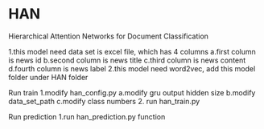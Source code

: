 # HAN
Hierarchical Attention Networks for Document Classification

1.this model need data set is excel file, which has 4 columns
  a.first column is news id
  b.second column is news title
  c.third column is news content
  d.fourth column is news label
2.this model need word2vec, add this model folder under HAN folder

Run train
  1.modify han_config.py
    a.modify gru output hidden size
    b.modify data_set_path
    c.modify class numbers
  2. run han_train.py

Run prediction
  1.run han_prediction.py function